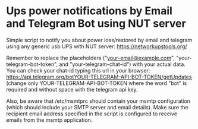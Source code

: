 # Ups power notifications by Email and Telegram Bot using NUT server

Simple script to notify you about power loss/restored by email and telegram using any generic usb UPS with NUT server: https://networkupstools.org/ 

Remember to replace the placeholders ("your-email@example.com", "your-telegram-bot-token", and "your-telegram-chat-id") with your actual data. You can check your chat-id typing this url in your browser: https://api.telegram.org/botYOUR-TELEGRAM-API-BOT-TOKEN/getUpdates (change only YOUR-TELEGRAM-API-BOT-TOKEN where the word "bot" is required and without space with the telegram api key.

Also, be aware that /etc/msmtprc should contain your msmtp configuration (which should include your SMTP server and email details). Make sure the recipient email address specified in the script is configured to receive emails from the msmtp application.

